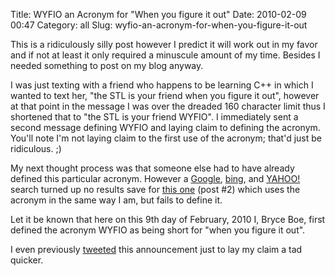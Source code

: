 Title: WYFIO an Acronym for "When you figure it out"
Date: 2010-02-09 00:47
Category: all
Slug: wyfio-an-acronym-for-when-you-figure-it-out

This is a ridiculously silly post however I predict it will work out in
my favor and if not at least it only required a minuscule amount of my
time. Besides I needed something to post on my blog anyway.

I was just texting with a friend who happens to be learning C++ in which
I wanted to text her, "the STL is your friend when you figure it out",
however at that point in the message I was over the dreaded 160
character limit thus I shortened that to "the STL is your friend WYFIO".
I immediately sent a second message defining WYFIO and laying claim to
defining the acronym. You'll note I'm not laying claim to the first use
of the acronym; that'd just be ridiculous. ;)

My next thought process was that someone else had to have already
defined this particular acronym. However a [Google][], [bing][], and
[YAHOO!][] search turned up no results save for [this one][] (post \#2)
which uses the acronym in the same way I am, but fails to define it.

Let it be known that here on this 9th day of February, 2010 I, Bryce
Boe, first defined the acronym WYFIO as being short for "when you figure
it out".

I even previously [tweeted][] this announcement just to lay my claim a
tad quicker.

  [Google]: http://www.google.com/search?source=ig&hl=en&rlz=&q=WYFIO+figure
  [bing]: http://www.bing.com/search?q=WYFIO+figure
  [YAHOO!]: http://search.yahoo.com/search?p=WYFIO+figure
  [this one]: http://www.rcgroups.com/forums/showthread.php?t=45408
  [tweeted]: http://twitter.com/bboe/status/8846941794
